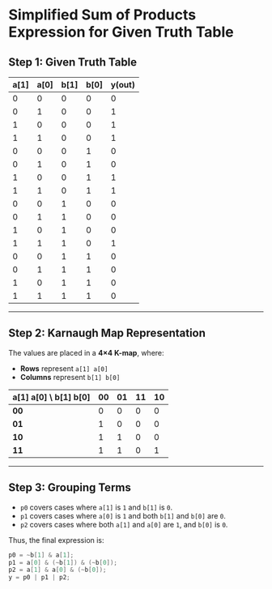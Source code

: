 # Simplified Sum of Products Expression for Given Truth Table

## Step 1: Given Truth Table

| a[1] | a[0] | b[1] | b[0] | y(out) |
|------|------|------|------|--------|
|  0   |  0   |  0   |  0   |   0    |
|  0   |  1   |  0   |  0   |   1    |
|  1   |  0   |  0   |  0   |   1    |
|  1   |  1   |  0   |  0   |   1    |
|  0   |  0   |  0   |  1   |   0    |
|  0   |  1   |  0   |  1   |   0    |
|  1   |  0   |  0   |  1   |   1    |
|  1   |  1   |  0   |  1   |   1    |
|  0   |  0   |  1   |  0   |   0    |
|  0   |  1   |  1   |  0   |   0    |
|  1   |  0   |  1   |  0   |   0    |
|  1   |  1   |  1   |  0   |   1    |
|  0   |  0   |  1   |  1   |   0    |
|  0   |  1   |  1   |  1   |   0    |
|  1   |  0   |  1   |  1   |   0    |
|  1   |  1   |  1   |  1   |   0    |

---

## Step 2: Karnaugh Map Representation

The values are placed in a **4×4 K-map**, where:

- **Rows** represent `a[1] a[0]`
- **Columns** represent `b[1] b[0]`

| a[1] a[0] \ b[1] b[0] | 00  | 01  | 11  | 10  |
|------------------------|-----|-----|-----|-----|
| **00**                |  0  |  0  |  0  |  0  |
| **01**                |  1  |  0  |  0  |  0  |
| **10**                |  1  |  1  |  0  |  0  |
| **11**                |  1  |  1  |  0  |  1  |

---

## Step 3: Grouping Terms

- `p0` covers cases where `a[1]` is `1` and `b[1]` is `0`.
- `p1` covers cases where `a[0]` is `1` and both `b[1]` and `b[0]` are `0`.
- `p2` covers cases where both `a[1]` and `a[0]` are `1`, and `b[0]` is `0`.

Thus, the final expression is:

```verilog
p0 = ~b[1] & a[1];
p1 = a[0] & (~b[1]) & (~b[0]);
p2 = a[1] & a[0] & (~b[0]);
y = p0 | p1 | p2;
